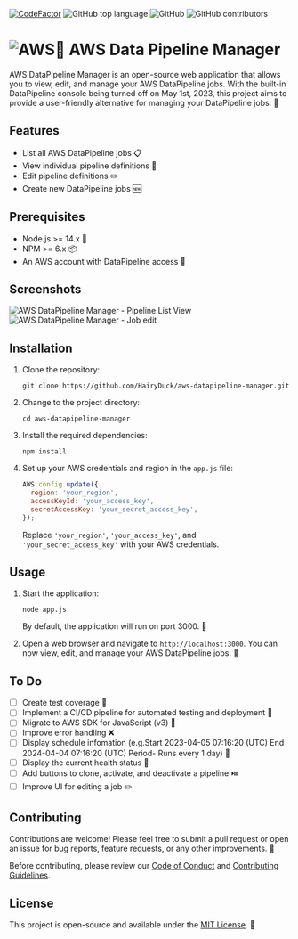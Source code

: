
[![CodeFactor](https://www.codefactor.io/repository/github/hairyduck/aws-datapipeline-manager/badge)](https://www.codefactor.io/repository/github/hairyduck/aws-datapipeline-manager)
![GitHub top language](https://img.shields.io/github/languages/top/HairyDuck/aws-datapipeline-manager)
![GitHub](https://img.shields.io/github/license/HairyDuck/aws-datapipeline-manager)
![GitHub contributors](https://img.shields.io/github/contributors/HairyDuck/aws-datapipeline-manager)

# ![AWS](https://img.shields.io/badge/AWS-%23FF9900.svg?style=for-the-badge&logo=amazon-aws&logoColor=white)🚀 AWS Data Pipeline Manager

AWS DataPipeline Manager is an open-source web application that allows you to view, edit, and manage your AWS DataPipeline jobs. With the built-in DataPipeline console being turned off on May 1st, 2023, this project aims to provide a user-friendly alternative for managing your DataPipeline jobs. 📅

## Features

- List all AWS DataPipeline jobs 📋
- View individual pipeline definitions 👀
- Edit pipeline definitions ✏️
- Create new DataPipeline jobs 🆕

## Prerequisites

- Node.js >= 14.x 🚀
- NPM >= 6.x 📦
- An AWS account with DataPipeline access 🔑


## Screenshots
![AWS DataPipeline Manager - Pipeline List View](https://i.imgur.com/5C02eLY.png)
![AWS DataPipeline Manager - Job edit](https://i.imgur.com/ZUe2fHt.png)
## Installation

1. Clone the repository:

   ```
   git clone https://github.com/HairyDuck/aws-datapipeline-manager.git
   ```

2. Change to the project directory:

   ```
   cd aws-datapipeline-manager
   ```

3. Install the required dependencies:

   ```
   npm install
   ```

4. Set up your AWS credentials and region in the `app.js` file:

   ```javascript
   AWS.config.update({
     region: 'your_region',
     accessKeyId: 'your_access_key',
     secretAccessKey: 'your_secret_access_key',
   });
   ```

   Replace `'your_region'`, `'your_access_key'`, and `'your_secret_access_key'` with your AWS credentials.

## Usage

1. Start the application:

   ```
   node app.js
   ```

   By default, the application will run on port 3000. 🚀

2. Open a web browser and navigate to `http://localhost:3000`. You can now view, edit, and manage your AWS DataPipeline jobs. 🎉

## To Do
- [ ] Create test coverage 🧪
- [ ] Implement a CI/CD pipeline for automated testing and deployment 🔁
- [ ] Migrate to AWS SDK for JavaScript (v3) 🔄
- [ ] Improve error handling ❌
- [ ] Display schedule infomation (e.g.Start 2023-04-05 07:16:20 (UTC) End 2024-04-04 07:16:20 (UTC) Period- Runs every 1 day) 📆
- [ ] Display the current health status 💊
- [ ] Add buttons to clone, activate, and deactivate a pipeline ⏯️
- [ ] Improve UI for editing a job ✏️

## Contributing

Contributions are welcome! Please feel free to submit a pull request or open an issue for bug reports, feature requests, or any other improvements. 💪

Before contributing, please review our [Code of Conduct](CODE_OF_CONDUCT.md) and [Contributing Guidelines](CONTRIBUTING.md).

## License

This project is open-source and available under the [MIT License](LICENSE). 📝
